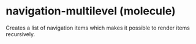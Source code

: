 # navigation-multilevel (molecule)

Creates a list of navigation items which makes it possible to render items recursively.